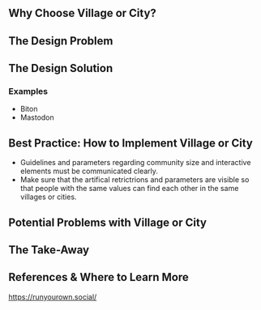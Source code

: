 ## Why Choose Village or City? 

## The Design Problem 

## The Design Solution 

### Examples 
- Biton
- Mastodon 

## Best Practice: How to Implement Village or City
- Guidelines and parameters regarding community size and interactive elements must be communicated clearly. 
- Make sure that the artifical retrictrions and parameters are visible so that people with the same values can find each other in the same villages or cities. 

## Potential Problems with Village or City

## The Take-Away

## References & Where to Learn More 
https://runyourown.social/

